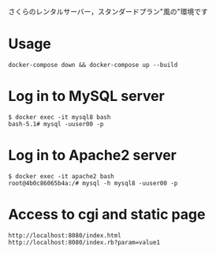 さくらのレンタルサーバー，スタンダードプラン"風の"環境です

# Usage

    docker-compose down && docker-compose up --build

# Log in to MySQL server

    $ docker exec -it mysql8 bash
    bash-5.1# mysql -uuser00 -p

# Log in to Apache2 server

    $ docker exec -it apache2 bash
    root@4b0c86065b4a:/# mysql -h mysql8 -uuser00 -p

# Access to cgi and static page

    http://localhost:8080/index.html
    http://localhost:8080/index.rb?param=value1
